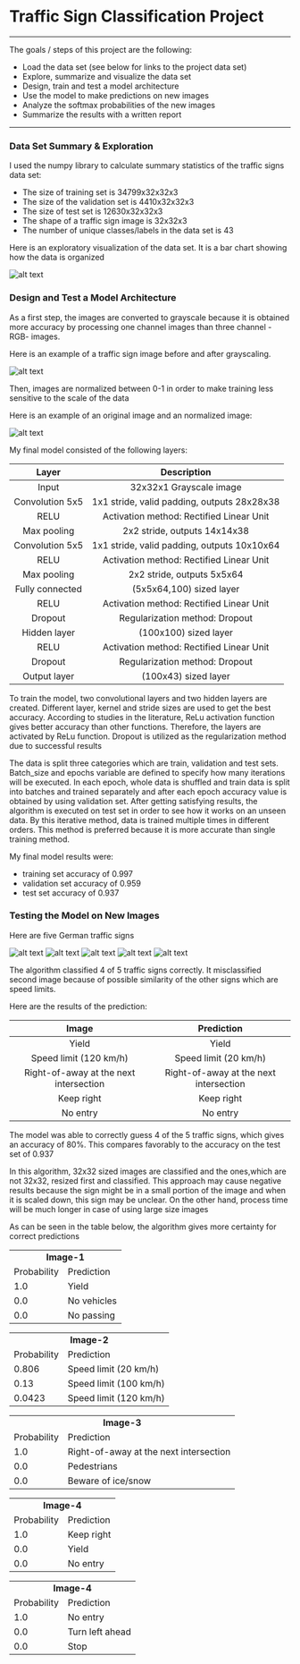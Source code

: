 # Traffic Sign Classification Project
---

The goals / steps of this project are the following:
* Load the data set (see below for links to the project data set)
* Explore, summarize and visualize the data set
* Design, train and test a model architecture
* Use the model to make predictions on new images
* Analyze the softmax probabilities of the new images
* Summarize the results with a written report


[//]: # (Image References)

[image1]: ./examples/number.png "Visualization"
[image2]: ./examples/grayscaled.png "Grayscaling"
[image3]: ./examples/normalized.png "Normalizing"
[image4]: ./examples/1.JPG "Traffic Sign 1"
[image5]: ./examples/2.JPG "Traffic Sign 2"
[image6]: ./examples/3.jpg "Traffic Sign 3"
[image7]: ./examples/4.jpg "Traffic Sign 4"
[image8]: ./examples/5.jpg "Traffic Sign 5"

---

### Data Set Summary & Exploration

I used the numpy library to calculate summary statistics of the traffic signs data set:

* The size of training set is 34799x32x32x3
* The size of the validation set is 4410x32x32x3
* The size of test set is 12630x32x32x3
* The shape of a traffic sign image is 32x32x3
* The number of unique classes/labels in the data set is 43

Here is an exploratory visualization of the data set. It is a bar chart showing how the data is organized

![alt text][image1]

### Design and Test a Model Architecture

As a first step, the images are converted to grayscale because it is obtained more accuracy by processing one channel images than three channel -RGB- images. 

Here is an example of a traffic sign image before and after grayscaling.

![alt text][image2]

Then,  images are normalized between 0-1 in order to make training less sensitive to the scale of the data

Here is an example of an original image and an normalized image:

![alt text][image3]

My final model consisted of the following layers:

| Layer         		|     Description	        					| 
|:---------------------:|:---------------------------------------------:| 
| Input         		| 32x32x1 Grayscale image   							| 
| Convolution 5x5     	| 1x1 stride, valid padding, outputs 28x28x38 	|
| RELU					|	Activation method: Rectified Linear Unit    |
| Max pooling	      	| 2x2 stride,  outputs 14x14x38 				|
| Convolution 5x5	    | 1x1 stride, valid padding, outputs 10x10x64    |
| RELU          | Activation method: Rectified Linear Unit     |
| Max pooling	      	| 2x2 stride,  outputs 5x5x64 				|
| Fully connected		| (5x5x64,100) sized layer 	|
| RELU				| Activation method: Rectified Linear Unit 	|
| Dropout			| Regularization method: Dropout 	|
|	Hidden layer | (100x100) sized layer   	|
| RELU				| Activation method: Rectified Linear Unit 	|
| Dropout			| Regularization method: Dropout 	|
|	Output layer |	(100x43) sized layer	|
 
To train the model, two convolutional layers and two hidden layers are created. Different layer, kernel and stride sizes are used to get the best accuracy. According to studies in the literature, ReLu activation function gives better accuracy than other functions. Therefore, the layers are activated by ReLu function. Dropout is utilized as the regularization method due to successful results

The data is split three categories which are train, validation and test sets. Batch_size and epochs variable are defined to specify how many iterations will be executed. In each epoch, whole data is shuffled and train data is split into batches and trained separately and after each epoch accuracy value is obtained by using validation set. After getting satisfying results, the algorithm is executed on test set in order to see how it works on an unseen data. By this iterative method, data is trained multiple times in different orders. This method is preferred because it is more accurate than single training method.  

My final model results were:
* training set accuracy of 0.997
* validation set accuracy of 0.959
* test set accuracy of 0.937


### Testing the Model on New Images

Here are five German traffic signs

![alt text][image4] ![alt text][image5] ![alt text][image6] 
![alt text][image7] ![alt text][image8]

The algorithm classified 4 of 5 traffic signs correctly. It misclassified second image because of possible similarity of the other signs which are speed limits. 

Here are the results of the prediction:

| Image			        |     Prediction	        					| 
|:---------------------:|:---------------------------------------------:| 
| Yield              |  Yield                  |
| Speed limit (120 km/h)  | Speed limit (20 km/h) | 
| Right-of-away at the next intersection	| Right-of-away at the next intersection	|
| Keep right	      		| Keep right	 				|
| No entry			| No entry   							|


The model was able to correctly guess 4 of the 5 traffic signs, which gives an accuracy of 80%. This compares favorably to the accuracy on the test set of 0.937

In this algorithm, 32x32 sized images are classified and the ones,which are not 32x32, resized first and classified. This approach may cause negative results because the sign might be in a small portion of the image and when it is scaled down, this sign may be unclear. On the other hand, process time will be much longer in case of using large size images

As can be seen in the table below, the algorithm gives more certainty for correct predictions

<table>
  <tr>
    <td colspan="2" align="center"><b>Image-1</b></td>
  </tr>
  <tr>
    <td>Probability</td>
    <td>Prediction</td>
  </tr>
  <tr>
    <td>1.0</td>
    <td>Yield</td>
  </tr>
  <tr>
    <td>0.0</td>
    <td>No vehicles	</td>
  </tr>
  <tr>
    <td>0.0</td>
    <td>No passing</td>
  </tr>
</table>

<table>
  <tr>
    <td colspan="2" align="center"><b>Image-2</b></td>
  </tr>
  <tr>
    <td>Probability</td>
    <td>Prediction</td>
  </tr>
  <tr>
    <td>0.806</td>
    <td>Speed limit (20 km/h)</td>
  </tr>
  <tr>
    <td>0.13</td>
    <td>Speed limit (100 km/h)</td>
  </tr>
  <tr>
    <td>0.0423</td>
    <td>Speed limit (120 km/h)</td>
  </tr>
</table>

<table>
  <tr>
    <td colspan="2" align="center"><b>Image-3</b></td>
  </tr>
  <tr>
    <td>Probability</td>
    <td>Prediction</td>
  </tr>
  <tr>
    <td>1.0</td>
    <td>Right-of-away at the next intersection</td>
  </tr>
  <tr>
    <td>0.0</td>
    <td>Pedestrians</td>
  </tr>
  <tr>
    <td>0.0</td>
    <td>Beware of ice/snow</td>
  </tr>
</table>

<table>
  <tr>
    <td colspan="2" align="center"><b>Image-4</b></td>
  </tr>
  <tr>
    <td>Probability</td>
    <td>Prediction</td>
  </tr>
  <tr>
    <td>1.0</td>
    <td>Keep right</td>
  </tr>
  <tr>
    <td>0.0</td>
    <td>Yield</td>
  </tr>
  <tr>
    <td>0.0</td>
    <td>No entry</td>
  </tr>
</table>

<table>
  <tr>
    <td colspan="2" align="center"><b>Image-4</b></td>
  </tr>
  <tr>
    <td>Probability</td>
    <td>Prediction</td>
  </tr>
  <tr>
    <td>1.0</td>
    <td>No entry</td>
  </tr>
  <tr>
    <td>0.0</td>
    <td>Turn left ahead</td>
  </tr>
  <tr>
    <td>0.0</td>
    <td>Stop</td>
  </tr>
</table>
